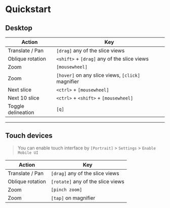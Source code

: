 # Quickstart

## Desktop

| Action | Key |
| --- | --- |
| Translate / Pan | `[drag]` any of the slice views |
| Oblique rotation | `<shift>` + `[drag]` any of the slice views |
| Zoom | `[mousewheel]` |
| Zoom | `[hover]` on any slice views, `[click]` magnifier |
| Next slice | `<ctrl>` + `[mousewheel]` |
| Next 10 slice | `<ctrl>` + `<shift>` + `[mousewheel]` |
| Toggle delineation | `[q]` |

---

## Touch devices

> You can enable touch interface by `[Portrait]` > `Settings` > `Enable Mobile UI`

| Action | Key |
| --- | --- |
| Translate / Pan | `[drag]` any of the slice views |
| Oblique rotation | `[rotate]` any of the slice views |
| Zoom | `[pinch zoom]` |
| Zoom | `[tap]` on magnifier |
